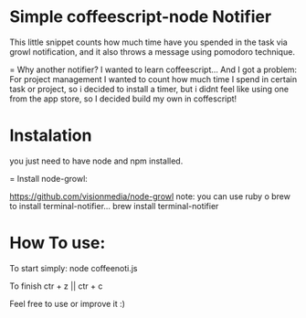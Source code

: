 # Simple coffeescript-node Notifier
This little snippet counts how much time have you spended in the task via growl notification, and it also throws a message using pomodoro technique.

= Why another notifier?
I wanted to learn coffeescript...
 And I got a problem: 
 For project management I wanted to count how much time I spend in certain task or project, so i decided to install a timer, but i didnt feel like using one from the app store, so I decided build my own in coffescript!

# Instalation
you just need to have node and npm installed.

= Install node-growl:

https://github.com/visionmedia/node-growl
 note: you can use ruby o brew to install terminal-notifier...
	   brew install terminal-notifier

# How To use:
To start simply:
	node coffeenoti.js 

To finish
	ctr + z || ctr + c

Feel free to use or improve it :)

